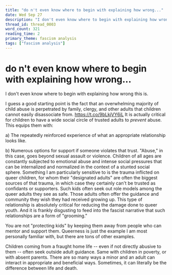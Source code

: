 ```yaml
---
title: "do n't even know where to begin with explaining how wrong..."
date: Wed Sep 27
description: "I don't even know where to begin with explaining how wrong this is."
thread_id: thread_0003
word_count: 321
reading_time: 2
primary_theme: fascism analysis
tags: ["fascism analysis"]
---
```


# do n't even know where to begin with explaining how wrong...

I don't even know where to begin with explaining how wrong this is.

I guess a good starting point is the fact that an overwhelming majority of child abuse is perpetrated by family, clergy, and other adults that children cannot easily disassociate from. https://t.co/9bLkjVY6iL It is actually critical for children to have a wide social circle of trusted adults to *prevent* abuse. This equips them with:

a) The repeatedly reinforced experience of what an appropriate relationship looks like.

b) Numerous options for support if someone violates that trust. "Abuse," in this case, goes beyond sexual assault or violence. Children of all ages are constantly subjected to emotional abuse and intense social pressures that can be internalized and normalized in the context of a stunted social sphere. Something I am particularly sensitive to is the trauma inflicted on queer children, for whom their "designated adults" are often the biggest sources of that trauma, in which case they certainly can't be trusted as confidants or supporters. Such kids often seek out role models among the queer adults they see as safe. Those adults often offer the guidance and community they wish they had received growing up. This type of relationship is absolutely critical for reducing the damage done to queer youth. And it is frankly disgusting to feed into the fascist narrative that such relationships are a form of "grooming."

You are not "protecting kids" by keeping them away from people who can mentor and support them. Queerness is just the example I am most personally familiar with, but there are tons of other examples.

Children coming from a fraught home life -- even if not directly abusive to them -- often seek outside adult guidance. Same with children in poverty, or with absent parents. There are so many ways a minor and an adult can interact in appropriate and beneficial ways. Sometimes, it can literally be the difference between life and death.